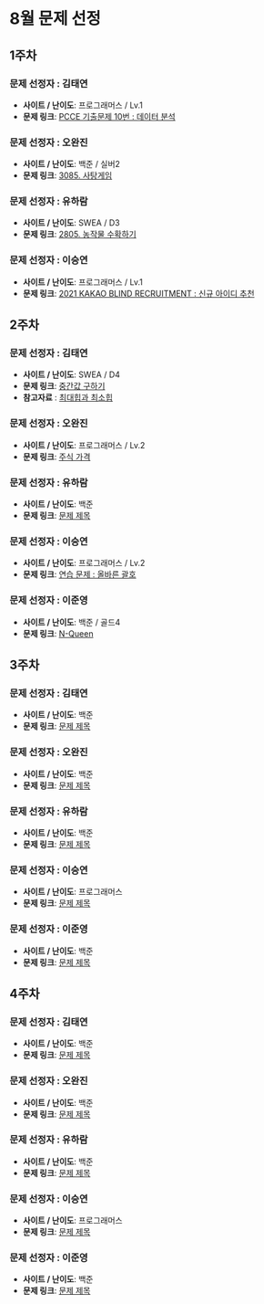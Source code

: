 # 8월 문제 선정

## 1주차

### 문제 선정자 : 김태연
- **사이트 / 난이도**: 프로그래머스 / Lv.1
- **문제 링크**: [PCCE 기출문제 10번 : 데이터 분석](https://school.programmers.co.kr/learn/courses/30/lessons/250121)

### 문제 선정자 : 오완진
- **사이트 / 난이도**: 백준 / 실버2
- **문제 링크**: [3085. 사탕게임](https://www.acmicpc.net/problem/3085)

### 문제 선정자 : 유하람
- **사이트 / 난이도**: SWEA / D3
- **문제 링크**: [2805. 농작물 수확하기](https://swexpertacademy.com/main/code/problem/problemDetail.do?contestProbId=AV7GLXqKAWYDFAXB)

### 문제 선정자 : 이승연
- **사이트 / 난이도**: 프로그래머스 / Lv.1
- **문제 링크**: [2021 KAKAO BLIND RECRUITMENT : 신규 아이디 추천](https://school.programmers.co.kr/learn/courses/30/lessons/72410)


## 2주차

### 문제 선정자 : 김태연
- **사이트 / 난이도**: SWEA / D4
- **문제 링크**: [중간값 구하기](https://swexpertacademy.com/main/talk/solvingClub/problemView.do?solveclubId=AZD8drgaymMDFAVs&contestProbId=AV-fO0s6ARoDFAXT&probBoxId=AZD8drgaymQDFAVs&type=PROBLEM&problemBoxTitle=Array+01&problemBoxCnt=4)
- **참고자료** : [최대힙과 최소힙](https://innovation123.tistory.com/111)

### 문제 선정자 : 오완진
- **사이트 / 난이도**: 프로그래머스 / Lv.2
- **문제 링크**: [주식 가격](https://school.programmers.co.kr/learn/courses/30/lessons/42584)

### 문제 선정자 : 유하람
- **사이트 / 난이도**: 백준
- **문제 링크**: [문제 제목](https://www.acmicpc.net/)

### 문제 선정자 : 이승연
- **사이트 / 난이도**: 프로그래머스 / Lv.2
- **문제 링크**: [연습 문제 : 올바른 괄호](https://school.programmers.co.kr/learn/courses/30/lessons/12909)

### 문제 선정자 : 이준영
- **사이트 / 난이도**: 백준 / 골드4
- **문제 링크**: [N-Queen](https://www.acmicpc.net/problem/9663)


## 3주차

### 문제 선정자 : 김태연
- **사이트 / 난이도**: 백준
- **문제 링크**: [문제 제목](https://www.acmicpc.net/)

### 문제 선정자 : 오완진
- **사이트 / 난이도**: 백준
- **문제 링크**: [문제 제목](https://www.acmicpc.net/)

### 문제 선정자 : 유하람
- **사이트 / 난이도**: 백준
- **문제 링크**: [문제 제목](https://www.acmicpc.net/)

### 문제 선정자 : 이승연
- **사이트 / 난이도**: 프로그래머스
- **문제 링크**: [문제 제목](https://school.programmers.co.kr/learn/courses/30/lessons/72410)

### 문제 선정자 : 이준영
- **사이트 / 난이도**: 백준
- **문제 링크**: [문제 제목](https://www.acmicpc.net/)

## 4주차

### 문제 선정자 : 김태연
- **사이트 / 난이도**: 백준
- **문제 링크**: [문제 제목](https://www.acmicpc.net/)

### 문제 선정자 : 오완진
- **사이트 / 난이도**: 백준
- **문제 링크**: [문제 제목](https://www.acmicpc.net/)

### 문제 선정자 : 유하람
- **사이트 / 난이도**: 백준
- **문제 링크**: [문제 제목](https://www.acmicpc.net/)

### 문제 선정자 : 이승연
- **사이트 / 난이도**: 프로그래머스
- **문제 링크**: [문제 제목](https://school.programmers.co.kr/learn/courses/30/lessons/72410)

### 문제 선정자 : 이준영
- **사이트 / 난이도**: 백준
- **문제 링크**: [문제 제목](https://www.acmicpc.net/)
